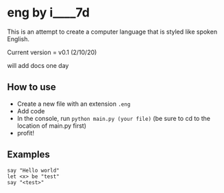# eng by i____7d
This is an attempt to create a computer language that is styled like spoken English.

Current version = v0.1 (2/10/20)

will add docs one day

## How to use
* Create a new file with an extension `.eng`
* Add code
* In the console, run `python main.py (your file)` (be sure to cd to the location of main.py first)
* profit!

## Examples
```
say "Hello world"
let <x> be "test"
say "<test>"
```